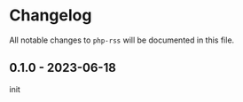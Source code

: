 # Changelog

All notable changes to `php-rss` will be documented in this file.

## 0.1.0 - 2023-06-18

init
